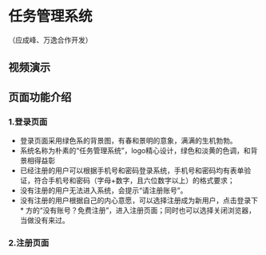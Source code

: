 # 任务管理系统
（应成峰、万逸合作开发）
## 视频演示

## 页面功能介绍
### 1.登录页面
* 登录页面采用绿色系的背景图，有春和景明的意象，满满的生机勃勃。
* 系统名称为朴素的“任务管理系统”，logo精心设计，绿色和淡黄的色调，和背景相得益彰
* 已经注册的用户可以根据手机号和密码登录系统，手机号和密码均有表单验证，符合手机号和密码（字母+数字，且六位数字以上）的格式要求；
* 没有注册的用户无法进入系统，会提示“请注册账号”。
* 没有注册的用户根据自己的内心意愿，可以选择注册成为新用户，点击登录下* 方的“没有账号？免费注册”，进入注册页面；同时也可以选择关闭浏览器，当做没有来过。

### 2.注册页面